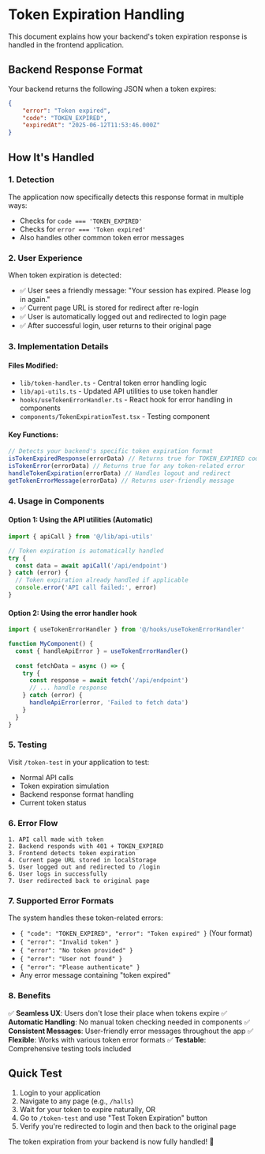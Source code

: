 # Token Expiration Handling

This document explains how your backend's token expiration response is handled in the frontend application.

## Backend Response Format

Your backend returns the following JSON when a token expires:

```json
{
    "error": "Token expired",
    "code": "TOKEN_EXPIRED",
    "expiredAt": "2025-06-12T11:53:46.000Z"
}
```

## How It's Handled

### 1. **Detection**
The application now specifically detects this response format in multiple ways:
- Checks for `code === 'TOKEN_EXPIRED'`
- Checks for `error === 'Token expired'`
- Also handles other common token error messages

### 2. **User Experience**
When token expiration is detected:
- ✅ User sees a friendly message: "Your session has expired. Please log in again."
- ✅ Current page URL is stored for redirect after re-login
- ✅ User is automatically logged out and redirected to login page
- ✅ After successful login, user returns to their original page

### 3. **Implementation Details**

#### Files Modified:
- `lib/token-handler.ts` - Central token error handling logic
- `lib/api-utils.ts` - Updated API utilities to use token handler
- `hooks/useTokenErrorHandler.ts` - React hook for error handling in components
- `components/TokenExpirationTest.tsx` - Testing component

#### Key Functions:
```typescript
// Detects your backend's specific token expiration format
isTokenExpiredResponse(errorData) // Returns true for TOKEN_EXPIRED code
isTokenError(errorData) // Returns true for any token-related error
handleTokenExpiration(errorData) // Handles logout and redirect
getTokenErrorMessage(errorData) // Returns user-friendly message
```

### 4. **Usage in Components**

#### Option 1: Using the API utilities (Automatic)
```typescript
import { apiCall } from '@/lib/api-utils'

// Token expiration is automatically handled
try {
  const data = await apiCall('/api/endpoint')
} catch (error) {
  // Token expiration already handled if applicable
  console.error('API call failed:', error)
}
```

#### Option 2: Using the error handler hook
```typescript
import { useTokenErrorHandler } from '@/hooks/useTokenErrorHandler'

function MyComponent() {
  const { handleApiError } = useTokenErrorHandler()
  
  const fetchData = async () => {
    try {
      const response = await fetch('/api/endpoint')
      // ... handle response
    } catch (error) {
      handleApiError(error, 'Failed to fetch data')
    }
  }
}
```

### 5. **Testing**

Visit `/token-test` in your application to test:
- Normal API calls
- Token expiration simulation
- Backend response format handling
- Current token status

### 6. **Error Flow**

```
1. API call made with token
2. Backend responds with 401 + TOKEN_EXPIRED
3. Frontend detects token expiration
4. Current page URL stored in localStorage
5. User logged out and redirected to /login
6. User logs in successfully
7. User redirected back to original page
```

### 7. **Supported Error Formats**

The system handles these token-related errors:
- `{ "code": "TOKEN_EXPIRED", "error": "Token expired" }` (Your format)
- `{ "error": "Invalid token" }`
- `{ "error": "No token provided" }`
- `{ "error": "User not found" }`
- `{ "error": "Please authenticate" }`
- Any error message containing "token expired"

### 8. **Benefits**

✅ **Seamless UX**: Users don't lose their place when tokens expire
✅ **Automatic Handling**: No manual token checking needed in components
✅ **Consistent Messages**: User-friendly error messages throughout the app
✅ **Flexible**: Works with various token error formats
✅ **Testable**: Comprehensive testing tools included

## Quick Test

1. Login to your application
2. Navigate to any page (e.g., `/halls`)
3. Wait for your token to expire naturally, OR
4. Go to `/token-test` and use "Test Token Expiration" button
5. Verify you're redirected to login and then back to the original page

The token expiration from your backend is now fully handled! 🎉